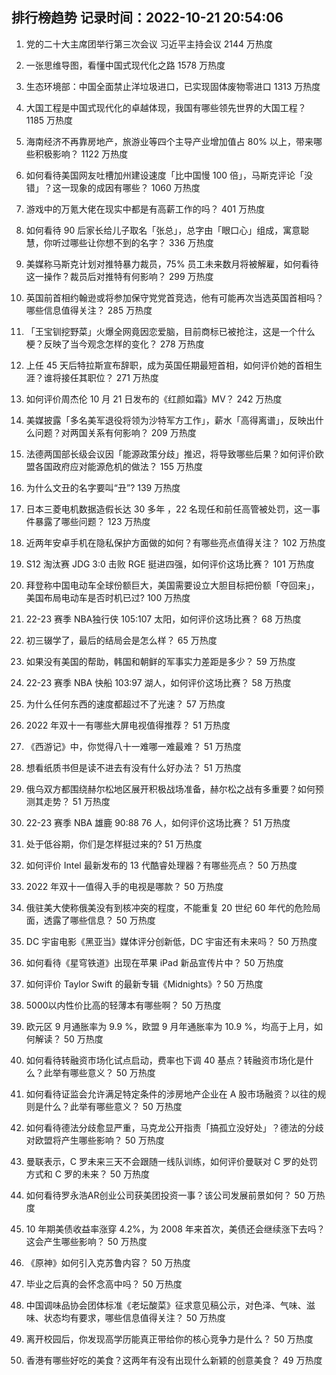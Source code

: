 
## 排行榜趋势 记录时间：2022-10-21 20:54:06
  
  1. 党的二十大主席团举行第三次会议 习近平主持会议 2144 万热度
    
  2. 一张思维导图，看懂中国式现代化之路 1578 万热度
    
  3. 生态环境部：中国全面禁止洋垃圾进口，已实现固体废物零进口 1313 万热度
    
  4. 大国工程是中国式现代化的卓越体现，我国有哪些领先世界的大国工程？ 1185 万热度
    
  5. 海南经济不再靠房地产，旅游业等四个主导产业增加值占 80% 以上，带来哪些积极影响？ 1122 万热度
    
  6. 如何看待美国网友吐槽加州建设速度「比中国慢 100 倍」，马斯克评论「没错」？这一现象的成因有哪些？ 1060 万热度
    
  7. 游戏中的万氪大佬在现实中都是有高薪工作的吗？ 401 万热度
    
  8. 如何看待 90 后家长给儿子取名「张总」，总字由「眼口心」组成，寓意聪慧，你听过哪些让你想不到的名字？ 336 万热度
    
  9. 美媒称马斯克计划对推特暴力裁员，75% 员工未来数月将被解雇，如何看待这一操作？裁员后对推特有何影响？ 299 万热度
    
  10. 英国前首相约翰逊或将参加保守党党首竞选，他有可能再次当选英国首相吗？ 哪些信息值得关注？ 285 万热度
    
  11. 「王宝钏挖野菜」火爆全网竟因恋爱脑，目前商标已被抢注，这是一个什么梗？反映了当今观念怎样的变化？ 278 万热度
    
  12. 上任 45 天后特拉斯宣布辞职，成为英国任期最短首相，如何评价她的首相生涯？谁将接任其职位？ 271 万热度
    
  13. 如何评价周杰伦 10 月 21 日发布的《红颜如霜》MV？ 242 万热度
    
  14. 美媒披露「多名美军退役将领为沙特军方工作」，薪水「高得离谱」，反映出什么问题？对两国关系有何影响？ 209 万热度
    
  15. 法德两国部长级会议因「能源政策分歧」推迟，将导致哪些后果？如何评价欧盟各国政府应对能源危机的做法？ 155 万热度
    
  16. 为什么文丑的名字要叫“丑”? 139 万热度
    
  17. 日本三菱电机数据造假长达 30 多年 ，22 名现任和前任高管被处罚，这一事件暴露了哪些问题？ 123 万热度
    
  18. 近两年安卓手机在隐私保护方面做的如何？有哪些亮点值得关注？ 102 万热度
    
  19. S12 淘汰赛 JDG 3:0 击败 RGE 挺进四强，如何评价这场比赛？ 101 万热度
    
  20. 拜登称中国电动车全球份额巨大，美国需要设立大胆目标把份额「夺回来」，美国布局电动车是否时机已过? 100 万热度
    
  21. 22-23 赛季 NBA独行侠 105:107 太阳，如何评价这场比赛？ 68 万热度
    
  22. 初三辍学了，最后的结局会是怎么样？ 65 万热度
    
  23. 如果没有美国的帮助，韩国和朝鲜的军事实力差距是多少？ 59 万热度
    
  24. 22-23 赛季 NBA 快船 103:97 湖人，如何评价这场比赛？ 58 万热度
    
  25. 为什么任何东西的速度都超过不了光速？ 57 万热度
    
  26. 2022 年双十一有哪些大屏电视值得推荐？ 51 万热度
    
  27. 《西游记》中，你觉得八十一难哪一难最难？ 51 万热度
    
  28. 想看纸质书但是读不进去有没有什么好办法？ 51 万热度
    
  29. 俄乌双方都围绕赫尔松地区展开积极战场准备，赫尔松之战有多重要？如何预测其走势？ 51 万热度
    
  30. 22-23 赛季 NBA 雄鹿 90:88 76 人，如何评价这场比赛？ 51 万热度
    
  31. 处于低谷期，你们是怎样挺过来的? 51 万热度
    
  32. 如何评价 Intel 最新发布的 13 代酷睿处理器？有哪些亮点？ 50 万热度
    
  33. 2022 年双十一值得入手的电视是哪款？ 50 万热度
    
  34. 俄驻美大使称俄美没有到核冲突的程度，不能重复 20 世纪 60 年代的危险局面，透露了哪些信息？ 50 万热度
    
  35. DC 宇宙电影《黑亚当》媒体评分创新低，DC 宇宙还有未来吗？ 50 万热度
    
  36. 如何看待《星穹铁道》出现在苹果 iPad 新品宣传片中？ 50 万热度
    
  37. 如何评价 Taylor Swift 的最新专辑《Midnights》? 50 万热度
    
  38. 5000以内性价比高的轻薄本有哪些啊？ 50 万热度
    
  39. 欧元区 9 月通胀率为 9.9 %，欧盟 9 月年通胀率为 10.9 %，均高于上月，如何解读？ 50 万热度
    
  40. 如何看待转融资市场化试点启动，费率也下调 40 基点？转融资市场化是什么？此举有哪些意义？ 50 万热度
    
  41. 如何看待证监会允许满足特定条件的涉房地产企业在 A 股市场融资？以往的规则是什么？此举有哪些意义？ 50 万热度
    
  42. 如何看待德法分歧愈显严重，马克龙公开指责「搞孤立没好处」？德法的分歧对欧盟将产生哪些影响？ 50 万热度
    
  43. 曼联表示，C 罗未来三天不会跟随一线队训练，如何评价曼联对 C 罗的处罚方式和 C 罗的未来？ 50 万热度
    
  44. 如何看待罗永浩AR创业公司获美团投资一事？该公司发展前景如何？ 50 万热度
    
  45. 10 年期美债收益率涨穿 4.2%，为 2008 年来首次，美债还会继续涨下去吗？这会产生哪些影响？ 50 万热度
    
  46. 《原神》如何引入克苏鲁内容？ 50 万热度
    
  47. 毕业之后真的会怀念高中吗？ 50 万热度
    
  48. 中国调味品协会团体标准《老坛酸菜》征求意见稿公示，对色泽、气味、滋味、状态均有要求，哪些信息值得关注？ 50 万热度
    
  49. 离开校园后，你发现高学历能真正带给你的核心竞争力是什么？ 50 万热度
    
  50. 香港有哪些好吃的美食？这两年有没有出现什么新颖的创意美食？ 49 万热度
    